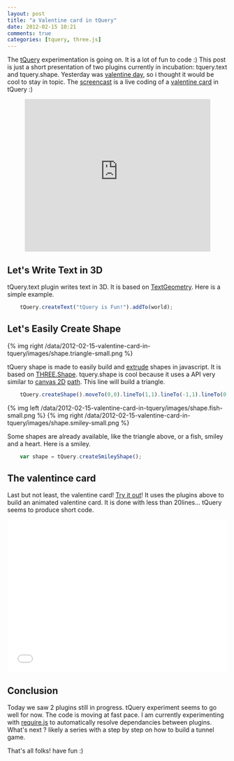 ```yaml
---
layout: post
title: "a Valentine card in tQuery"
date: 2012-02-15 10:21
comments: true
categories: [tquery, three.js]
---
```


The [tQuery](/blog/categories/tquery/) experimentation is going on.
It is a lot of fun to code :)
This post is just a short presentation of two plugins currently in incubation:
tquery.text and tquery.shape.
Yesterday was
[valentine day](http://en.wikipedia.org/wiki/Valentine's_Day),
so i thought it would be cool to stay in topic.
The
[screencast](http://www.youtube.com/watch?v=8EHqrAXcKrY)
is a live coding of a
[valentine card](/data/2012-02-15-valentine-card-in-tquery/) in tQuery :)

<center>
	<iframe width="425" height="349" src="http://www.youtube.com/embed/8EHqrAXcKrY" frameborder="0" allowfullscreen></iframe>
</center>

<!-- more -->

## Let's Write Text in 3D

tQuery.text plugin writes text in 3D.
It is based on
[TextGeometry](https://github.com/mrdoob/three.js/blob/master/src/extras/geometries/TextGeometry.js).
Here is a simple example.

```javascript
    tQuery.createText("tQuery is Fun!").addTo(world);
```

## Let's Easily Create Shape

{% img right  /data/2012-02-15-valentine-card-in-tquery/images/shape.triangle-small.png	%}

tQuery shape is made to easily build and
[extrude](http://en.wikipedia.org/wiki/Extrusion)
shapes in javascript.
It is based on
[THREE.Shape](https://github.com/mrdoob/three.js/blob/master/src/extras/core/Shape.js).
tquery.shape is cool because it uses a API very similar to
[canvas 2D](http://www.whatwg.org/specs/web-apps/current-work/multipage/the-canvas-element.html#complex-shapes-\(paths\))
[path](https://developer.mozilla.org/en/Canvas_tutorial/Drawing_shapes).
This line will build a triangle.

```javascript
    tQuery.createShape().moveTo(0,0).lineTo(1,1).lineTo(-1,1).lineTo(0,0);
```

{% img left  /data/2012-02-15-valentine-card-in-tquery/images/shape.fish-small.png	%}
{% img right /data/2012-02-15-valentine-card-in-tquery/images/shape.smiley-small.png	%}

Some shapes are already available, like the triangle above, or a fish, smiley
and a heart. Here is a smiley.

```javascript
    var shape = tQuery.createSmileyShape();
```

## The valentince card

Last but not least, the valentine card!
[Try it out](/data/2012-02-15-valentine-card-in-tquery/)!
It uses the plugins above to build an animated valentine card.
It is done with less than 20lines...
tQuery seems to produce short code.

<iframe src="/data/2012-02-15-valentine-card-in-tquery/"
	webkitallowfullscreen mozallowfullscreen allowfullscreen 
	width="100%" height="349" frameborder="0">
</iframe>

## Conclusion

Today we saw 2 plugins still in progress.
tQuery experiment seems to go well for now.
The code is moving at fast pace.
I am currently experimenting with [require.js](http://requirejs.org/)
to automatically resolve dependancies between plugins.
What's next ? likely a series with a step by step on how to build a tunnel game.

That's all folks! have fun :)

